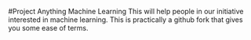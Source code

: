 #Project Anything Machine Learning
This will help people in our initiative interested in machine learning.
This is practically a github fork that gives you some ease of terms.
